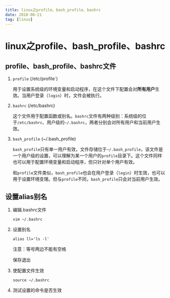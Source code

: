 ```yaml
---
title: linux之profile、bash_profile、bashrc
date: 2018-06-21
tag: [linux]
---
```


# linux之profile、bash_profile、bashrc

## profile、bash_profile、bashrc文件

1. `profile` (/etc/profile`)

   用于设置系统级的环境变量和启动程序，在这个文件下配置会对**所有用户**生效。当用户登录（`login`）时，文件会被执行。

2. `bashrc` (/etc/bashrc)

   这个文件用于配置函数或别名。`bashrc`文件有两种级别：系统级的位于`/etc/bashrc`、用户级的`~/.bashrc`，两者分别会对所有用户和当前用户生效。 

3. `bash_profile` (~/.bash_profile)

   `bash_profile`只有单一用户有效，文件存储位于`~/.bash_profile`，该文件是一个用户级的设置，可以理解为某一个用户的`profile`目录下。这个文件同样也可以用于配置环境变量和启动程序，但只针对单个用户有效。

   和`profile`文件类似，`bash_profile`也会在用户登录（`login`）时生效，也可以用于设置环境变理。但与`profile`不同，`bash_profile`只会对当前用户生效。

    

## 设置alias别名

1. 编辑.bashrc文件

   ```
   vim ~/.bashrc
   ```

2. 设置别名

   ```
   alias ll='ls -l'
   ```

   注意：等号两边不能有空格

   保存退出

3. 使配置文件生效

   ```
   source ~/.bashrc
   ```

4. 测试设置的命令是否生效





